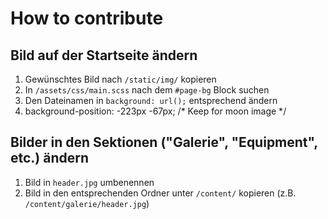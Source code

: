 # How to contribute

## Bild auf der Startseite ändern

1. Gewünschtes Bild nach `/static/img/` kopieren
2. In `/assets/css/main.scss` nach dem `#page-bg` Block suchen
3. Den Dateinamen in `background: url();` entsprechend ändern
4. background-position: -223px -67px; /* Keep for moon image */

## Bilder in den Sektionen ("Galerie", "Equipment", etc.) ändern

1. Bild in `header.jpg` umbenennen
2. Bild in den entsprechenden Ordner unter `/content/` kopieren (z.B. `/content/galerie/header.jpg`)
